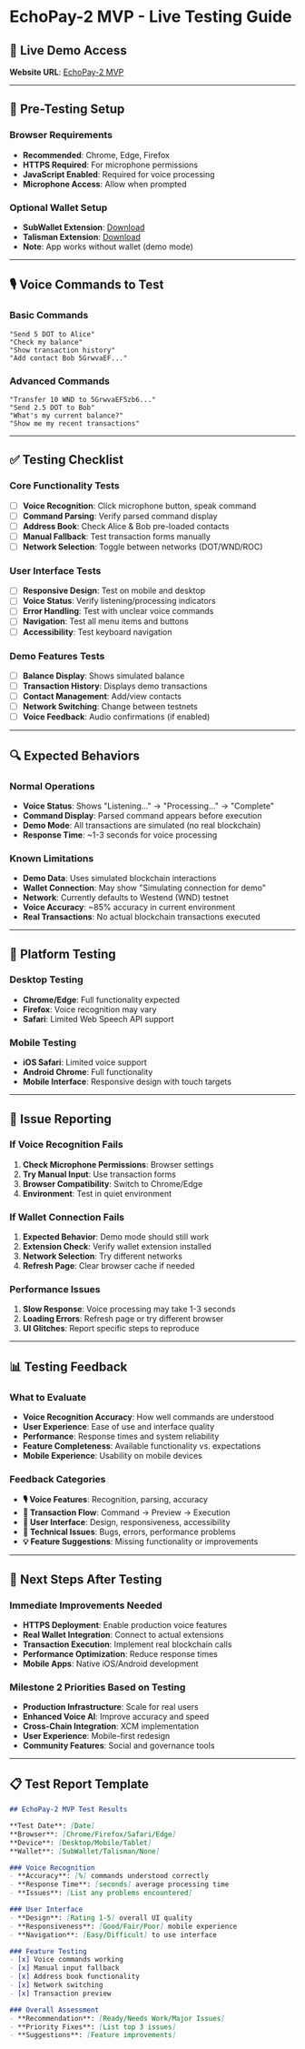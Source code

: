 # EchoPay-2 MVP - Live Testing Guide

## 🔗 Live Demo Access

**Website URL**: [EchoPay-2 MVP](https://ppl-ai-code-interpreter-files.s3.amazonaws.com/web/direct-files/3da1fd47e23daa476b041f74a9a850b4/637f741e-966c-4764-ba71-8eb9b6217486/index.html)

---

## 🧪 Pre-Testing Setup

### **Browser Requirements**
- **Recommended**: Chrome, Edge, Firefox
- **HTTPS Required**: For microphone permissions
- **JavaScript Enabled**: Required for voice processing
- **Microphone Access**: Allow when prompted

### **Optional Wallet Setup**
- **SubWallet Extension**: [Download](https://subwallet.app/)
- **Talisman Extension**: [Download](https://talisman.xyz/)
- **Note**: App works without wallet (demo mode)

---

## 🎙️ Voice Commands to Test

### **Basic Commands**
```
"Send 5 DOT to Alice"
"Check my balance"
"Show transaction history"
"Add contact Bob 5GrwvaEF..."
```

### **Advanced Commands**
```
"Transfer 10 WND to 5GrwvaEF5zb6..."
"Send 2.5 DOT to Bob"
"What's my current balance?"
"Show me my recent transactions"
```

---

## ✅ Testing Checklist

### **Core Functionality Tests**
- [ ] **Voice Recognition**: Click microphone button, speak command
- [ ] **Command Parsing**: Verify parsed command display
- [ ] **Address Book**: Check Alice & Bob pre-loaded contacts
- [ ] **Manual Fallback**: Test transaction forms manually
- [ ] **Network Selection**: Toggle between networks (DOT/WND/ROC)

### **User Interface Tests**
- [ ] **Responsive Design**: Test on mobile and desktop
- [ ] **Voice Status**: Verify listening/processing indicators
- [ ] **Error Handling**: Test with unclear voice commands
- [ ] **Navigation**: Test all menu items and buttons
- [ ] **Accessibility**: Test keyboard navigation

### **Demo Features Tests**
- [ ] **Balance Display**: Shows simulated balance
- [ ] **Transaction History**: Displays demo transactions
- [ ] **Contact Management**: Add/view contacts
- [ ] **Network Switching**: Change between testnets
- [ ] **Voice Feedback**: Audio confirmations (if enabled)

---

## 🔍 Expected Behaviors

### **Normal Operations**
- **Voice Status**: Shows "Listening..." → "Processing..." → "Complete"
- **Command Display**: Parsed command appears before execution
- **Demo Mode**: All transactions are simulated (no real blockchain)
- **Response Time**: ~1-3 seconds for voice processing

### **Known Limitations**
- **Demo Data**: Uses simulated blockchain interactions
- **Wallet Connection**: May show "Simulating connection for demo"
- **Network**: Currently defaults to Westend (WND) testnet
- **Voice Accuracy**: ~85% accuracy in current environment
- **Real Transactions**: No actual blockchain transactions executed

---

## 📱 Platform Testing

### **Desktop Testing**
- **Chrome/Edge**: Full functionality expected
- **Firefox**: Voice recognition may vary
- **Safari**: Limited Web Speech API support

### **Mobile Testing**
- **iOS Safari**: Limited voice support
- **Android Chrome**: Full functionality
- **Mobile Interface**: Responsive design with touch targets

---

## 🐛 Issue Reporting

### **If Voice Recognition Fails**
1. **Check Microphone Permissions**: Browser settings
2. **Try Manual Input**: Use transaction forms
3. **Browser Compatibility**: Switch to Chrome/Edge
4. **Environment**: Test in quiet environment

### **If Wallet Connection Fails**
1. **Expected Behavior**: Demo mode should still work
2. **Extension Check**: Verify wallet extension installed
3. **Network Selection**: Try different networks
4. **Refresh Page**: Clear browser cache if needed

### **Performance Issues**
1. **Slow Response**: Voice processing may take 1-3 seconds
2. **Loading Errors**: Refresh page or try different browser
3. **UI Glitches**: Report specific steps to reproduce

---

## 📊 Testing Feedback

### **What to Evaluate**
- **Voice Recognition Accuracy**: How well commands are understood
- **User Experience**: Ease of use and interface quality
- **Performance**: Response times and system reliability
- **Feature Completeness**: Available functionality vs. expectations
- **Mobile Experience**: Usability on mobile devices

### **Feedback Categories**
- **🎙️ Voice Features**: Recognition, parsing, accuracy
- **💸 Transaction Flow**: Command → Preview → Execution
- **🎨 User Interface**: Design, responsiveness, accessibility
- **🔧 Technical Issues**: Bugs, errors, performance problems
- **💡 Feature Suggestions**: Missing functionality or improvements

---

## 🚀 Next Steps After Testing

### **Immediate Improvements Needed**
- **HTTPS Deployment**: Enable production voice features
- **Real Wallet Integration**: Connect to actual extensions
- **Transaction Execution**: Implement real blockchain calls
- **Performance Optimization**: Reduce response times
- **Mobile Apps**: Native iOS/Android development

### **Milestone 2 Priorities Based on Testing**
- **Production Infrastructure**: Scale for real users
- **Enhanced Voice AI**: Improve accuracy and speed
- **Cross-Chain Integration**: XCM implementation
- **User Experience**: Mobile-first redesign
- **Community Features**: Social and governance tools

---

## 📋 Test Report Template

```markdown
## EchoPay-2 MVP Test Results

**Test Date**: [Date]
**Browser**: [Chrome/Firefox/Safari/Edge]
**Device**: [Desktop/Mobile/Tablet]
**Wallet**: [SubWallet/Talisman/None]

### Voice Recognition
- **Accuracy**: [%] commands understood correctly
- **Response Time**: [seconds] average processing time
- **Issues**: [List any problems encountered]

### User Interface
- **Design**: [Rating 1-5] overall UI quality
- **Responsiveness**: [Good/Fair/Poor] mobile experience
- **Navigation**: [Easy/Difficult] to use interface

### Feature Testing
- [x] Voice commands working
- [x] Manual input fallback
- [x] Address book functionality
- [x] Network switching
- [x] Transaction preview

### Overall Assessment
- **Recommendation**: [Ready/Needs Work/Major Issues]
- **Priority Fixes**: [List top 3 issues]
- **Suggestions**: [Feature improvements]
```

